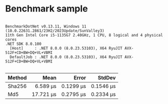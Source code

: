 # Benchmark sample

```

BenchmarkDotNet v0.13.11, Windows 11 (10.0.22631.2861/23H2/2023Update/SunValley3)
11th Gen Intel Core i5-1135G7 2.40GHz, 1 CPU, 8 logical and 4 physical cores
.NET SDK 8.0.100
  [Host]     : .NET 8.0.0 (8.0.23.53103), X64 RyuJIT AVX-512F+CD+BW+DQ+VL+VBMI
  DefaultJob : .NET 8.0.0 (8.0.23.53103), X64 RyuJIT AVX-512F+CD+BW+DQ+VL+VBMI


```
| Method | Mean      | Error     | StdDev    |
|------- |----------:|----------:|----------:|
| Sha256 |  6.589 μs | 0.1299 μs | 0.1546 μs |
| Md5    | 17.721 μs | 0.2795 μs | 0.2334 μs |
